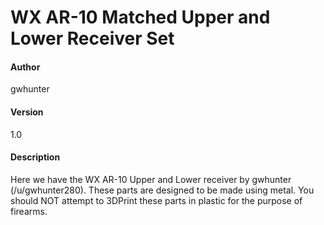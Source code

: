 # WX AR-10 Matched Upper and Lower Receiver Set

#### Author
gwhunter

#### Version
1.0

#### Description
Here we have the WX AR-10 Upper and Lower receiver by gwhunter (/u/gwhunter280). These parts are designed to be made using metal. You should NOT attempt to 3DPrint these parts in plastic for the purpose of firearms.
